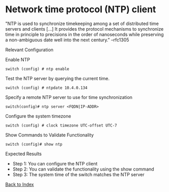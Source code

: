 # Network time protocol (NTP) client


"NTP is used to synchronize timekeeping among a set of distributed time servers and clients [...] It provides the protocol mechanisms to synchronize time in principle to precisions in the order of nanoseconds while preserving a non-ambiguous date well into the next century." –rfc1305

Relevant Configuration

Enable NTP

```
switch (config) # ntp enable
```

Test the NTP server by querying the current time.

```
switch (config) # ntpdate 10.4.0.134
```

Specify a remote NTP server to use for time synchronization

```
switch(config)# ntp server <FQDN|IP-ADDR>
```

Configure the system timezone

```
switch (config) # clock timezone UTC-offset UTC-7
```

Show Commands to Validate Functionality

```
switch (config)# show ntp
```

Expected Results

* Step 1: You can configure the NTP client
* Step 2: You can validate the functionality using the show command
* Step 3: The system time of the switch matches the NTP server

[Back to Index](../index.md)

